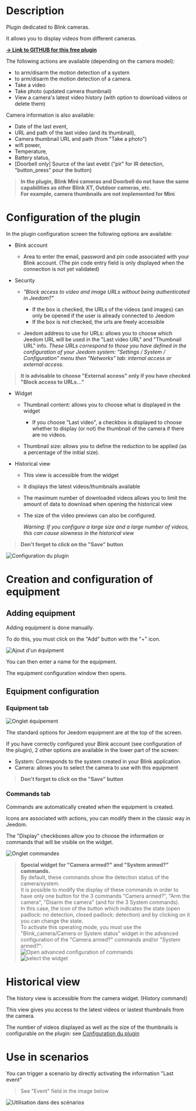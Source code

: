 # Description

Plugin dedicated to Blink cameras.

It allows you to display videos from different cameras.

[**&rarr; Link to GITHUB for this free plugin**](https://github.com/d9-197/blink_camera)

The following actions are available (depending on the camera model):
- to arm/disarm the motion detection of a system
- to arm/disarm the motion detection of a camera.
- Take a video
- Take photo (updated camera thumbnail)
- View a camera's latest video history (with option to download videos or delete them)

Camera information is also available:
* Date of the last event,
* URL and path of the last video (and its thumbnail),
* Camera thumbnail URL and path (from "Take a photo")
* wifi power,
* Temperature,
* Battery status,
* [Doorbell only] Source of the last evebt ("pir" for IR detection, "button_press" pour the button)

>**In the plugin, Blink Mini cameras and Doorbell do not have the same capabilities as other Blink XT, Outdoor cameras, etc.<br> For example, camera thumbnails are not implemented for Mini**

# Configuration of the plugin

In the plugin configuration screen the following options are available:

* Blink account
  + Area to enter the email, password and pin code associated with your Blink account. (The pin code entry field is only displayed when the connection is not yet validated)

* Security
  + _"Block access to video and image URLs without being authenticated in Jeedom?"_
    - If the box is checked, the URLs of the videos (and images) can only be opened if the user is already connected to Jeedom
    - If the box is not checked, the urls are freely accessible

  + Jeedom address to use for URLs: allows you to choose which Jeedom URL will be used in the "Last video URL" and "Thumbnail URL" info.
    *These URLs correspond to those you have defined in the configuration of your Jeedom system: "Settings / System / Configuration" menu then "Networks" tab: internal access or external access.*

>**It is advisable to choose "External access" only if you have checked "Block access to URLs..."**


* Widget
  + Thumbnail content: allows you to choose what is displayed in the widget
    + If you choose "Last video", a checkbox is displayed to choose whether to display (or not) the thumbnail of the camera if there are no videos.

  + Thumbnail size: allows you to define the reduction to be applied (as a percentage of the initial size).
    
* Historical view
  + This view is accessible from the widget
  + It displays the latest videos/thumbnails available
  + The maximum number of downloaded videos allows you to limit the amount of data to download when opening the historical view
  + The size of the video previews can also be configured.

    *Warning: If you configure a large size and a large number of videos, this can cause slowness in the historical view*


>**Don't forget to click on the "Save" button**

![Configuration du plugin](..\assets\images\cfg_plugin.png "Configuraion du plugin")

# Creation and configuration of equipment


## Adding equipment


Adding equipment is done manually.

To do this, you must click on the "Add" button with the "+" icon.

![Ajout d'un équipment](..\assets\images\cfg_plugin_general.png "Ajout d'un équipment")

You can then enter a name for the equipment.

The equipment configuration window then opens.

## Equipment configuration

### Equipment tab
![Onglet équipement](..\assets\images\cfg_equipment.png "Equipement")

The standard options for Jeedom equipment are at the top of the screen.

If you have correctly configured your Blink account (see configuration of the plugin), 2 other options are available in the lower part of the screen:
- System: Corresponds to the system created in your Blink application.
- Camera: allows you to select the camera to use with this equipment


>**Don't forget to click on the "Save" button**


### Commands tab

Commands are automatically created when the equipment is created.

Icons are associated with actions, you can modify them in the classic way in Jeedom.

The "Display" checkboxes allow you to choose the information or commands that will be visible on the widget.

![Onglet commandes](..\assets\images\cfg_commands.png "Commandes")

>**Special widget for "Camera armed?" and "System armed?" commands.**<br>
By default, these commands show the detection status of the camera/system.<br>
 It is possible to modify the display of these commands in order to have only one button for the 3 commands "Camera armed?", "Arm the camera", "Disarm the camera" (and for the 3 System commands).<br>In this case, the icon of the button which indicates the state (open padlock: no detection, closed padlock: detection) and by clicking on it you can change the state.<br>
 To activate this operating mode, you must use the "Blink_camera/Camera or System status" widget in the advanced configuration of the "Camera armed?" commands and/or "System armed?":<br>
>![Open advanced configuration of commands](..\assets\images\cfg_command_switch_1.png "Commands config")<br>
>![select the widget](..\assets\images\cfg_command_switch_2.png "Select widget")

Historical view
===
The history view is accessible from the camera widget. (History command)

This view gives you access to the latest videos or lastest thumbnails from the camera.

The number of videos displayed as well as the size of the thumbnails is configurable on the plugin: see [Configuration du plugin](#-Configuration-du-plugin)

Use in scenarios
===
You can trigger a scenario by directly activating the information "Last event"

> See "Event" field in the image below

![Utilisation dans des scénarios](..\assets\images\scenario.png "Utilisation dans des scénarios")